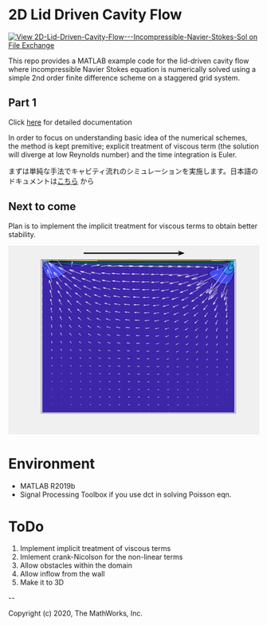 # 2D Lid Driven Cavity Flow
[![View 2D-Lid-Driven-Cavity-Flow---Incompressible-Navier-Stokes-Sol on File Exchange](https://www.mathworks.com/matlabcentral/images/matlab-file-exchange.svg)](https://www.mathworks.com/matlabcentral/fileexchange/74483-2d-lid-driven-cavity-flow-incompressible-navier-stokes-sol)

This repo provides a MATLAB example code for the lid-driven cavity flow where incompressible 
Navier Stokes equation is numerically solved using a simple 2nd order finite difference scheme on a staggered grid system.


## Part 1

Click [here](./docs/vanilaCavityFlow_EN.md) for detailed documentation

In order to focus on understanding basic idea of the numerical schemes, the method is kept premitive; explicit treatment of viscous term (the solution will diverge at low Reynolds number) and
the time integration is Euler.

まずは単純な手法でキャビティ流れのシミュレーションを実施します。日本語のドキュメントは[こちら](./docs/vanilaCavityFlow_JP.md) から



## Next to come

Plan is to implement the implicit treatment for viscous terms to obtain better stability.


![sample](./gif/animation_sample.gif)


# Environment

- MATLAB R2019b
- Signal Processing Toolbox if you use dct in solving Poisson eqn.

# ToDo

1. Implement implicit treatment of viscous terms
2. Imlement crank-Nicolson for the non-linear terms
3. Allow obstacles within the domain
4. Allow inflow from the wall
5. Make it to 3D

--

Copyright (c) 2020, The MathWorks, Inc.